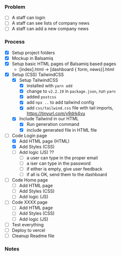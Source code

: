 ### Problem
- [ ] A staff can login
- [ ] A staff can see lists of company news
- [ ] A staff can add a new company news

### Process
- [x] Setup project folders
- [x] Mockup in Balsamiq 
- [x] Setup basic HTML pages of Balsamiq based pages
  - [index].html -> [dashboard { form, news}].html
- [x] Setup (CSS) TailwindCSS
  - [x] Setup TailwindCSS
    - [x] installed with `yarn add`
    - [x] change to `v2.2.19` in `package.json`, run `yarn`
    - [x] added `postcss`
    - [x] add `npx ..` to add tailwind config
    - [x] add `css/tailwind.css` file with tail imports, https://tinyurl.com/y9drk4vu
  - [x] Include Tailwind in our HTML
    - [x] Run generation command
    - [x] include generated file in HTML file
- [ ] Code Login page
    - [x] Add HTML page (HTML)
    - [x] Add Styles (CSS)
    - [ ] Add logic (JS) ??
      - [ ] a user can type in the proper email
      - [ ] a iser can type in the password
      - [ ] if either is empty, give user feedback
      - [ ] if all is OK, send them to the dashboard
- [ ] Code Home page
   - [ ] Add HTML page
   - [ ] Add Styles (CSS)
   - [ ] Add logic (JS)
- [ ] Code XXXX page
    - [ ] Add HTML page
    - [ ] Add Styles (CSS)
    - [ ] Add logic (JS)
- [ ] Test everything
- [ ] Deploy to vercel
- [ ] Cleanup Readme file

### Notes
